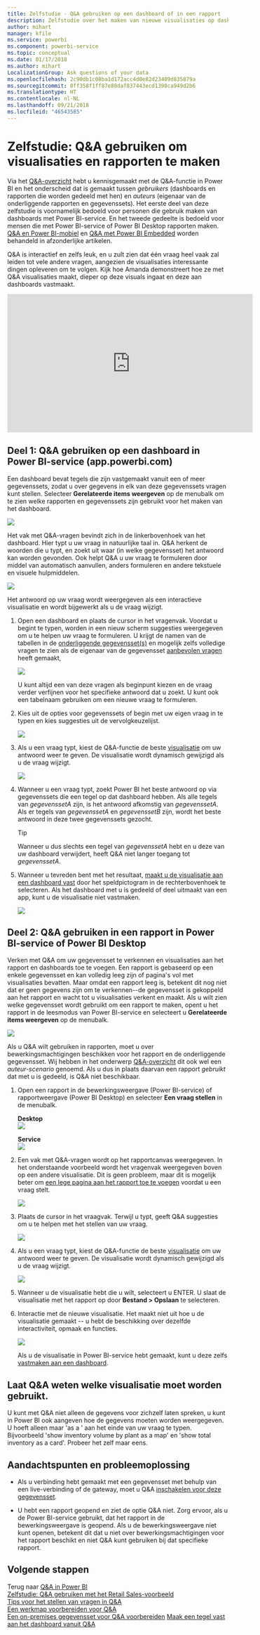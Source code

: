 ```yaml
---
title: Zelfstudie - Q&A gebruiken op een dashboard of in een rapport
description: Zelfstudie over het maken van nieuwe visualisaties op dashboards en rapporten via de Q&A-functie in Power BI.
author: mihart
manager: kfile
ms.service: powerbi
ms.component: powerbi-service
ms.topic: conceptual
ms.date: 01/17/2018
ms.author: mihart
LocalizationGroup: Ask questions of your data
ms.openlocfilehash: 2c90db1c08ba1d172acc4d0e82d23409d835879a
ms.sourcegitcommit: 0ff358f1ff87e88daf837443ecd1398ca949d2b6
ms.translationtype: HT
ms.contentlocale: nl-NL
ms.lasthandoff: 09/21/2018
ms.locfileid: "46543585"
---
```

# <a name="tutorial-how-to-use-qa-to-create-visualizations-and-build-reports"></a>Zelfstudie: Q&A gebruiken om visualisaties en rapporten te maken
Via het [Q&A-overzicht](consumer/end-user-q-and-a.md) hebt u kennisgemaakt met de Q&A-functie in Power BI en het onderscheid dat is gemaakt tussen *gebruikers* (dashboards en rapporten die worden gedeeld met hen) en *auteurs* (eigenaar van de onderliggende rapporten en gegevenssets). Het eerste deel van deze zelfstudie is voornamelijk bedoeld voor personen die gebruik maken van dashboards met Power BI-service. En het tweede gedeelte is bedoeld voor mensen die met Power BI-service of Power BI Desktop rapporten maken. [Q&A en Power BI-mobiel](consumer/mobile/mobile-apps-ios-qna.md) en [Q&A met Power BI Embedded](developer/qanda.md) worden behandeld in afzonderlijke artikelen.

Q&A is interactief en zelfs leuk, en u zult zien dat één vraag heel vaak zal leiden tot vele andere vragen, aangezien de visualisaties interessante dingen opleveren om te volgen. Kijk hoe Amanda demonstreert hoe ze met Q&A visualisaties maakt, dieper op deze visuals ingaat en deze aan dashboards vastmaakt.

<iframe width="560" height="315" src="https://www.youtube.com/embed/qMf7OLJfCz8?list=PL1N57mwBHtN0JFoKSR0n-tBkUJHeMP2cP" frameborder="0" allowfullscreen></iframe>

## <a name="part-1-use-qa-on-a-dashboard-in-power-bi-service-apppowerbicom"></a>Deel 1: Q&A gebruiken op een dashboard in Power BI-service (app.powerbi.com)
Een dashboard bevat tegels die zijn vastgemaakt vanuit een of meer gegevenssets, zodat u over gegevens in elk van deze gegevenssets vragen kunt stellen. Selecteer **Gerelateerde items weergeven** op de menubalk om te zien welke rapporten en gegevenssets zijn gebruikt voor het maken van het dashboard.

![](media/power-bi-tutorial-q-and-a/power-bi-view-related.png)

Het vak met Q&A-vragen bevindt zich in de linkerbovenhoek van het dashboard. Hier typt u uw vraag in natuurlijke taal in. Q&A herkent de woorden die u typt, en zoekt uit waar (in welke gegevensset) het antwoord kan worden gevonden. Ook helpt Q&A u uw vraag te formuleren door middel van automatisch aanvullen, anders formuleren en andere tekstuele en visuele hulpmiddelen.

![](media/power-bi-tutorial-q-and-a/powerbi-qna.png)

Het antwoord op uw vraag wordt weergegeven als een interactieve visualisatie en wordt bijgewerkt als u de vraag wijzigt.

1. Open een dashboard en plaats de cursor in het vragenvak. Voordat u begint te typen, worden in een nieuw scherm suggesties weergegeven om u te helpen uw vraag te formuleren. U krijgt de namen van de tabellen in de [onderliggende gegevensset(s)](service-get-data.md) en mogelijk zelfs volledige vragen te zien als de eigenaar van de gegevensset [aanbevolen vragen](service-q-and-a-create-featured-questions.md) heeft gemaakt,

   ![](media/power-bi-tutorial-q-and-a/powerbi-qna-cursor.png)

   U kunt altijd een van deze vragen als beginpunt kiezen en de vraag verder verfijnen voor het specifieke antwoord dat u zoekt. U kunt ook een tabelnaam gebruiken om een nieuwe vraag te formuleren.

2. Kies uit de opties voor gegevenssets of begin met uw eigen vraag in te typen en kies suggesties uit de vervolgkeuzelijst.

   ![](media/power-bi-tutorial-q-and-a/powerbi-qna-list.png)

3. Als u een vraag typt, kiest de Q&A-functie de beste [visualisatie](visuals/power-bi-visualization-types-for-reports-and-q-and-a.md) om uw antwoord weer te geven. De visualisatie wordt dynamisch gewijzigd als u de vraag wijzigt.

   ![](media/power-bi-tutorial-q-and-a/powerbi-qna-viz.png)

4. Wanneer u een vraag typt, zoekt Power BI het beste antwoord op via gegevenssets die een tegel op dat dashboard hebben.  Als alle tegels van *gegevenssetA* zijn, is het antwoord afkomstig van *gegevenssetA*.  Als er tegels van *gegevenssetA* en *gegevenssetB* zijn, wordt het beste antwoord in deze twee gegevenssets gezocht.

   > [!TIP]
   > Wanneer u dus slechts een tegel van *gegevenssetA* hebt en u deze van uw dashboard verwijdert, heeft Q&A niet langer toegang tot *gegevenssetA*.
   >
   >
5. Wanneer u tevreden bent met het resultaat, [maakt u de visualisatie aan een dashboard vast](service-dashboard-pin-tile-from-q-and-a.md) door het speldpictogram in de rechterbovenhoek te selecteren. Als het dashboard met u is gedeeld of deel uitmaakt van een app, kunt u de visualisatie niet vastmaken.

   ![](media/power-bi-tutorial-q-and-a/pbi_qna_finish-typing-question.jpg)

##    <a name="part-2-use-qa-in-a-report-in-power-bi-service-or-power-bi-desktop"></a>Deel 2: Q&A gebruiken in een rapport in Power BI-service of Power BI Desktop

Verken met Q&A om uw gegevensset te verkennen en visualisaties aan het rapport en dashboards toe te voegen. Een rapport is gebaseerd op een enkele gegevensset en kan volledig leeg zijn of pagina's vol met visualisaties bevatten. Maar omdat een rapport leeg is, betekent dit nog niet dat er geen gegevens zijn om te verkennen--de gegevensset is gekoppeld aan het rapport en wacht tot u visualisaties verkent en maakt.  Als u wilt zien welke gegevensset wordt gebruikt om een rapport te maken, opent u het rapport in de leesmodus van Power BI-service en selecteert u **Gerelateerde items weergeven** op de menubalk.

![](media/power-bi-tutorial-q-and-a/power-bi-view-related.png)

Als u Q&A wilt gebruiken in rapporten, moet u over bewerkingsmachtigingen beschikken voor het rapport en de onderliggende gegevensset. Wij hebben in het onderwerp [Q&A-overzicht](consumer/end-user-q-and-a.md) dit ook wel een *auteur-scenario* genoemd. Als u dus in plaats daarvan een rapport *gebruikt* dat met u is gedeeld, is Q&A niet beschikbaar.

1. Open een rapport in de bewerkingsweergave (Power BI-service) of rapportweergave (Power BI Desktop) en selecteer **Een vraag stellen** in de menubalk.

    **Desktop**    
    ![](media/power-bi-tutorial-q-and-a/power-bi-desktop-question.png)

    **Service**    
    ![](media/power-bi-tutorial-q-and-a/power-bi-service.png)

2. Een vak met Q&A-vragen wordt op het rapportcanvas weergegeven. In het onderstaande voorbeeld wordt het vragenvak weergegeven boven op een andere visualisatie. Dit is geen probleem, maar dit is mogelijk beter om [een lege pagina aan het rapport toe te voegen](power-bi-report-add-page.md) voordat u een vraag stelt.

    ![](media/power-bi-tutorial-q-and-a/power-bi-ask-question.png)

3. Plaats de cursor in het vraagvak. Terwijl u typt, geeft Q&A suggesties om u te helpen met het stellen van uw vraag.

   ![](media/power-bi-tutorial-q-and-a/power-bi-q-and-a-suggestions.png)

4. Als u een vraag typt, kiest de Q&A-functie de beste [visualisatie](visuals/power-bi-visualization-types-for-reports-and-q-and-a.md) om uw antwoord weer te geven. De visualisatie wordt dynamisch gewijzigd als u de vraag wijzigt.

   ![](media/power-bi-tutorial-q-and-a/power-bi-q-and-a-visual.png)

5. Wanneer u de visualisatie hebt die u wilt, selecteert u ENTER. U slaat de visualisatie met het rapport op door **Bestand > Opslaan** te selecteren.

6. Interactie met de nieuwe visualisatie. Het maakt niet uit hoe u de visualisatie gemaakt -- u hebt de beschikking over dezelfde interactiviteit, opmaak en functies.

   ![](media/power-bi-tutorial-q-and-a/power-bi-q-and-a-ellipses.png)

   Als u de visualisatie in Power BI-service hebt gemaakt, kunt u deze zelfs [vastmaken aan een dashboard](service-dashboard-pin-tile-from-q-and-a.md).

## <a name="tell-qa-which-visualization-to-use"></a>Laat Q&A weten welke visualisatie moet worden gebruikt.
U kunt met Q&A niet alleen de gegevens voor zichzelf laten spreken, u kunt in Power BI ook aangeven hoe de gegevens moeten worden weergegeven. U hoeft alleen maar 'as a <visualization type>' aan het einde van uw vraag te typen.  Bijvoorbeeld 'show inventory volume by plant as a map' en 'show total inventory as a card'.  Probeer het zelf maar eens.

##  <a name="considerations-and-troubleshooting"></a>Aandachtspunten en probleemoplossing
- Als u verbinding hebt gemaakt met een gegevensset met behulp van een live-verbinding of de gateway, moet u Q&A [inschakelen voor deze gegevensset](consumer/end-user-q-and-a-direct-query.md).

- U hebt een rapport geopend en ziet de optie Q&A niet. Zorg ervoor, als u de Power BI-service gebruikt, dat het rapport in de bewerkingsweergave is geopend. Als u de bewerkingsweergave niet kunt openen, betekent dit dat u niet over bewerkingsmachtigingen voor het rapport beschikt en niet Q&A kunt gebruiken bij dat specifieke rapport.

## <a name="next-steps"></a>Volgende stappen
Terug naar [Q&A in Power BI](consumer/end-user-q-and-a.md)   
[Zelfstudie: Q&A gebruiken met het Retail Sales-voorbeeld](power-bi-visualization-introduction-to-q-and-a.md)   
[Tips voor het stellen van vragen in Q&A](consumer/end-user-q-and-a-tips.md)   
[Een werkmap voorbereiden voor Q&A](service-prepare-data-for-q-and-a.md)  
[Een on-premises gegevensset voor Q&A voorbereiden](consumer/end-user-q-and-a-direct-query.md)
[Maak een tegel vast aan het dashboard vanuit Q&A](service-dashboard-pin-tile-from-q-and-a.md)
